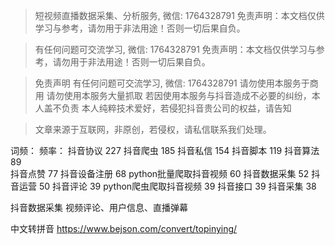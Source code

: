 
>
> 短视频直播数据采集、分析服务, 微信: 1764328791
> 免责声明：本文档仅供学习与参考，请勿用于非法用途！否则一切后果自负。
> 


>
> 有任何问题可交流学习, 微信: 1764328791
> 免责声明：本文档仅供学习与参考，请勿用于非法用途！否则一切后果自负。
> 

> 免责声明
> 有任何问题可交流学习, 微信: 1764328791
> 请勿使用本服务于商用
> 请勿使用本服务大量抓取
> 若因使用本服务与抖音造成不必要的纠纷，本人盖不负责
> 本人纯粹技术爱好，若侵犯抖音贵公司的权益，请告知
> 

> 文章来源于互联网，非原创，若侵权，请私信联系我们处理。


词频：                  频率：
抖音协议                227
抖音爬虫                185
抖音私信                154
抖音脚本                119
抖音算法                89  
抖音点赞                77
抖音设备注册             68
python批量爬取抖音视频    60
抖音数据采集             52
抖音运营                50
抖音评论                39
python爬虫爬取抖音视频    39
抖音接口                39
抖音采集                38

抖音数据采集 视频评论、用户信息、直播弹幕

中文转拼音
https://www.bejson.com/convert/topinying/
